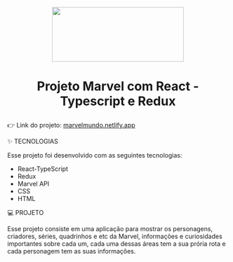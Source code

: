 <p align="center">
  <img src="https://user-images.githubusercontent.com/66326378/164896001-b6c44ec6-8f76-4193-91c6-75e0d408a05b.png" width="300" height="125 title="hover text">
</p>

<h1>
  <p align="center">
  Projeto Marvel com React - Typescript e Redux
  </p>
</h1>

👉 Link do projeto: [marvelmundo.netlify.app](https://marvelmundo.netlify.app/)

✨ TECNOLOGIAS

   Esse projeto foi desenvolvido com as seguintes tecnologias:

- React-TypeScript
- Redux
- Marvel API
- CSS
- HTML

💻 PROJETO

   Esse projeto consiste em uma aplicação para mostrar os personagens, criadores, séries, quadrinhos e etc da Marvel, informações e curiosidades importantes sobre cada um, cada uma dessas áreas tem a sua prória rota e cada personagem tem as suas informações. 
